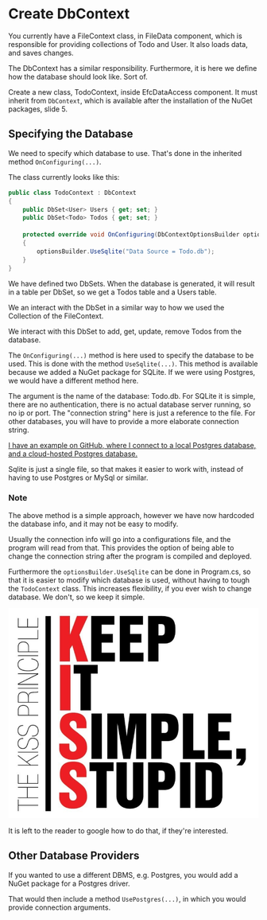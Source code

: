 # Create DbContext

You currently have a FileContext class, in FileData component, which is responsible for providing collections of Todo and User. It also loads data, and saves changes.

The DbContext has a similar responsibility. Furthermore, it is here we define how the database should look like. Sort of.

Create a new class, TodoContext, inside EfcDataAccess component. It must inherit from `DbContext`, which is available after the installation of the NuGet packages, slide 5.

## Specifying the Database

We need to specify which database to use. That's done in the inherited method `OnConfiguring(...)`.

The class currently looks like this:

```csharp
public class TodoContext : DbContext
{
    public DbSet<User> Users { get; set; }
    public DbSet<Todo> Todos { get; set; }

    protected override void OnConfiguring(DbContextOptionsBuilder optionsBuilder)
    {
        optionsBuilder.UseSqlite("Data Source = Todo.db");
    }
}
```

We have defined two DbSets. When the database is generated, it will result in a table per DbSet, so we get a Todos table and a Users table.

We an interact with the DbSet in a similar way to how we used the Collection of the FileContext. 

We interact with this DbSet to add, get, update, remove Todos from the database.

The `OnConfiguring(...)` method is here used to specify the database to be used. This is done with the method `UseSqlite(...)`. This method is available because we added a NuGet package for SQLite.
If we were using Postgres, we would have a different method here.

The argument is the name of the database: Todo.db. For SQLite it is simple, there are no authentication, there is no actual database server running, so no ip or port. The "connection string" here is just a reference to the file. 
For other databases, you will have to provide a more elaborate connection string.

[I have an example on GitHub, where I connect to a local Postgres database, and a cloud-hosted Postgres database.](https://github.com/TroelsMortensen/EFCpostgres)

Sqlite is just a single file, so that makes it easier to work with, instead of having to use Postgres or MySql or similar.

### Note

The above method is a simple approach, however we have now hardcoded the database info, 
and it may not be easy to modify. 

Usually the connection info will go into a configurations file, and the program will read from that. This provides the option of being able to change the connection string after the program is compiled and deployed. 

Furthermore the `optionsBuilder.UseSqlite` can be done in Program.cs, so that it is easier to modify which database is used, without having to tough the `TodoContext` class. This increases flexibility, if you ever wish to change database. We don't, so we keep it simple.

![img.png](Resources/KISS.png)

It is left to the reader to google how to do that, if they're interested.

## Other Database Providers
If you wanted to use a different DBMS, e.g. Postgres, you would add a NuGet package for a Postgres driver. 

That would then include a method `UsePostgres(...)`, in which you would provide connection arguments.